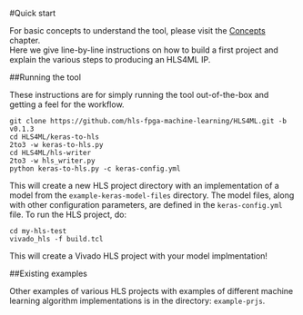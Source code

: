 #Quick start

For basic concepts to understand the tool, please visit the <a href="../CONCEPTS.html">Concepts</a> chapter.  
Here we give line-by-line instructions on how to build a first project and explain the various steps to producing an HLS4ML IP.

##Running the tool

These instructions are for simply running the tool out-of-the-box and getting a feel for the workflow.  

```
git clone https://github.com/hls-fpga-machine-learning/HLS4ML.git -b v0.1.3
cd HLS4ML/keras-to-hls
2to3 -w keras-to-hls.py
cd HLS4ML/hls-writer
2to3 -w hls_writer.py
python keras-to-hls.py -c keras-config.yml
```

This will create a new HLS project directory with an implementation of a model from the `example-keras-model-files` directory.
The model files, along with other configuration parameters, are defined in the `keras-config.yml` file.
To run the HLS project, do:

```
cd my-hls-test
vivado_hls -f build.tcl
```

This will create a Vivado HLS project with your model implmentation!

##Existing examples

Other examples of various HLS projects with examples of different machine learning algorithm implementations is in the directory: `example-prjs`.
